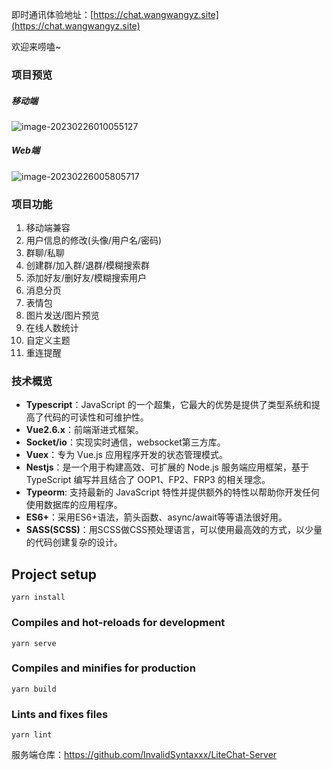 即时通讯体验地址：[https://chat.wangwangyz.site](https://chat.wangwangyz.site) 

欢迎来唠嗑~

### 项目预览

##### 移动端

![image-20230226010055127](https://www.wangwangyz.site/%E4%B8%AA%E4%BA%BA%E5%9B%BE%E5%BA%8A/image-20230226010055127.png)

##### Web端

![image-20230226005805717](https://www.wangwangyz.site/%E4%B8%AA%E4%BA%BA%E5%9B%BE%E5%BA%8A/image-20230226005805717.png)



### 项目功能

1. 移动端兼容
2. 用户信息的修改(头像/用户名/密码)
3. 群聊/私聊
4. 创建群/加入群/退群/模糊搜索群
5. 添加好友/删好友/模糊搜索用户
6. 消息分页
7. 表情包
8. 图片发送/图片预览
9. 在线人数统计
10. 自定义主题
11. 重连提醒

### 技术概览

- **Typescript**：JavaScript 的一个超集，它最大的优势是提供了类型系统和提高了代码的可读性和可维护性。
- **Vue2.6.x**：前端渐进式框架。
- **Socket/io**：实现实时通信，websocket第三方库。
- **Vuex**：专为 Vue.js 应用程序开发的状态管理模式。
- **Nestjs**：是一个用于构建高效、可扩展的 Node.js 服务端应用框架，基于 TypeScript 编写并且结合了 OOP1、FP2、FRP3 的相关理念。
- **Typeorm**: 支持最新的 JavaScript 特性并提供额外的特性以帮助你开发任何使用数据库的应用程序。
- **ES6+**：采用ES6+语法，箭头函数、async/await等等语法很好用。
- **SASS(SCSS)**：用SCSS做CSS预处理语言，可以使用最高效的方式，以少量的代码创建复杂的设计。
## Project setup
```
yarn install
```

### Compiles and hot-reloads for development
```
yarn serve
```

### Compiles and minifies for production
```
yarn build
```

### Lints and fixes files
```
yarn lint
```

服务端仓库：https://github.com/InvalidSyntaxxx/LiteChat-Server
